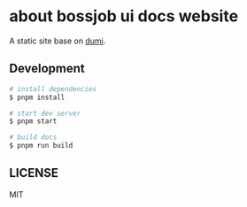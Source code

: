 # about bossjob ui docs website

A static site base on [dumi](https://d.umijs.org).

## Development

```bash
# install dependencies
$ pnpm install

# start dev server
$ pnpm start

# build docs
$ pnpm run build
```

## LICENSE

MIT
